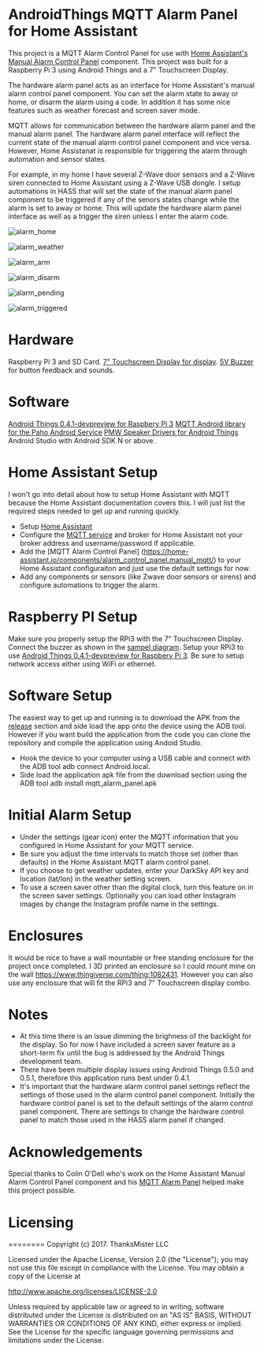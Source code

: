 # AndroidThings MQTT Alarm Panel for Home Assistant

This project is a MQTT Alarm Control Panel for use with [Home Assistant's Manual Alarm Control Panel](https://home-assistant.io/components/alarm_control_panel.manual_mqtt/) component. This project was built for a Raspberry Pi 3 using Android Things and a 7" Touchscreen Display.

The hardware alarm panel acts as an interface for Home Assistant's manual alarm control panel component. You can set the alarm state to away or home, or disarm the alarm using a code. In addition it has some nice features such as weather forecast and screen saver mode.

MQTT allows for communication between the hardware alarm panel and the manual alarm panel. The hardware alarm panel interface will reflect the current state of the manual alarm control panel component and vice versa. However, Home Assistanat is responsible for triggering the alarm through automation and sensor states.

For example, in my home I have several Z-Wave door sensors and a Z-Wave siren connected to Home Assistant using a Z-Wave USB dongle. I setup automations in HASS that will set the state of the manual alarm panel component to be triggered if any of the senors states change while the alarm is set to away or home. This will update the hardware alarm panel interface as well as a trigger the siren unless I enter the alarm code.

![alarm_home](https://user-images.githubusercontent.com/142340/29889460-9f615642-8d9a-11e7-99a6-1a49529dd580.png)

![alarm_weather](https://user-images.githubusercontent.com/142340/29889463-9f64e550-8d9a-11e7-8d06-cbb046588875.png)

![alarm_arm](https://user-images.githubusercontent.com/142340/29889458-9f33509e-8d9a-11e7-8bdf-aaad28d94328.png)

![alarm_disarm](https://user-images.githubusercontent.com/142340/29889459-9f557980-8d9a-11e7-996e-dcbfd54d44cc.png)

![alarm_pending](https://user-images.githubusercontent.com/142340/29889461-9f62d238-8d9a-11e7-9a0f-77baf385d812.png)

![alarm_triggered](https://user-images.githubusercontent.com/142340/29889462-9f6422dc-8d9a-11e7-923a-06cfcd6acff7.png)


# Hardware

Raspberry Pi 3 and SD Card.
[7" Touchscreen Display for display](https://www.adafruit.com/product/2718).
[5V Buzzer](https://www.adafruit.com/product/1536) for button feedback and sounds.

# Software

[Android Things 0.4.1-devpreview for Raspbery Pi 3](https://developer.android.com/things/hardware/raspberrypi.html)
[MQTT Android library for the Paho Android Service](https://github.com/eclipse/paho.mqtt.android)
[PMW Speaker Drivers for Android Things](https://github.com/androidthings/drivers-samples/tree/master/pwmspeaker)
Android Studio with Android SDK N or above.

# Home Assistant Setup

I won't go into detail about how to setup Home Assistant with MQTT because the Home Assistant documentation covers this. I will just list the required steps needed to get up and running quickly.

- Setup [Home Assistant](https://home-assistant.io/getting-started/)
- Configure the [MQTT service](https://home-assistant.io/components/mqtt/) and broker for Home Assistant not your broker address and username/password if applicable.
- Add the [MQTT Alarm Control Panel] (https://home-assistant.io/components/alarm_control_panel.manual_mqtt/) to your Home Assistant configuraiton and just use the default settings for now.
- Add any components or sensors (like Zwave door sensors or sirens) and configure automations to trigger the alarm.

# Raspberry PI Setup

Make sure you properly setup the RPi3 with the 7" Touchscreen Display.
Connect the buzzer as shown in the [sampel diagram](https://github.com/androidthings/drivers-samples/tree/master/pwmspeaker).
Setup your RPi3 to use [Android Things 0.4.1-devpreview for Raspbery Pi 3](https://developer.android.com/things/hardware/raspberrypi.html). Be sure to setup network access either using WiFi or ethernet.

# Software Setup

The easiest way to get up and running is to download the APK from the [release](https://github.com/thanksmister/androidthings-mqtt-alarm-panel/releases/tag/v1.3) section and side load the app onto the device using the ADB tool. However if you want build the application from the code you can clone the repository and compile the application using Andoid Studio.

- Hook the device to your computer using a USB cable and connect with the ADB tool adb connect Android.local.
- Side load the application apk file from the download section using the ADB tool adb install mqtt_alarm_panel.apk

# Initial Alarm Setup

- Under the settings (gear icon) enter the MQTT information that you configured in Home Assistant for your MQTT service.
- Be sure you adjust the time intervals to match those set (other than defaults) in the Home Assistant MQTT alarm control panel.
- If you choose to get weather updates, enter your DarkSky API key and location (lat/lon) in the weather setting screen.
- To use a screen saver other than the digital clock, turn this feature on in the screen saver settings. Optionally you can load other Instagram images by change the Instagram profile name in the settings.

# Enclosures

It would be nice to have a wall mountable or free standing enclosure for the project once completed. I 3D printed an enclosure so I could mount mine on the wall https://www.thingiverse.com/thing:1082431. However you can also use any enclosure that will fit the RPi3 and 7" Touchscreen display combo.

# Notes

- At this time there is an issue dimming the brighness of the backlight for the display. So for now I have included a screen saver feature as a short-term fix until the bug is addressed by the Android Things development team.
- There have been multiple display issues using Android Things 0.5.0 and 0.5.1, therefore this application runs best under 0.4.1.
- It's important that the hardware alarm control panel settings reflect the settings of those used in the alarm control panel component. Initially the hardware control panel is set to the default settings of the alarm control panel component. There are settings to change the hardware control panel to match those used in the HASS alarm panel if changed.

# Acknowledgements

Special thanks to Colin O'Dell who's work on the Home Assistant Manual Alarm Control Panel component and his [MQTT Alarm Panel](https://github.com/colinodell/mqtt-control-panel) helped make this project possible.

# Licensing
========
Copyright (c)  2017. ThanksMister LLC
 
Licensed under the Apache License, Version 2.0 (the "License");
you may not use this file except in compliance with the License. 
You may obtain a copy of the License at
  
http://www.apache.org/licenses/LICENSE-2.0
  
Unless required by applicable law or agreed to in writing, software distributed 
under the License is distributed on an "AS IS" BASIS, 
WITHOUT WARRANTIES OR CONDITIONS OF ANY KIND, either express or implied. 
See the License for the specific language governing permissions and 
limitations under the License.
